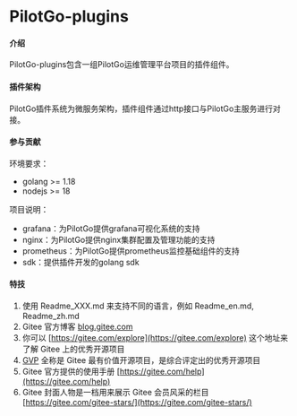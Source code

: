 # PilotGo-plugins

#### 介绍
PilotGo-plugins包含一组PilotGo运维管理平台项目的插件组件。

#### 插件架构

PilotGo插件系统为微服务架构，插件组件通过http接口与PilotGo主服务进行对接。

#### 参与贡献

环境要求：

 - golang >= 1.18
 - nodejs >= 18

项目说明：

 - grafana：为PilotGo提供grafana可视化系统的支持
 - nginx：为PilotGo提供nginx集群配置及管理功能的支持
 - prometheus：为PilotGo提供prometheus监控基础组件的支持
 - sdk：提供插件开发的golang sdk

#### 特技

1.  使用 Readme\_XXX.md 来支持不同的语言，例如 Readme\_en.md, Readme\_zh.md
2.  Gitee 官方博客 [blog.gitee.com](https://blog.gitee.com)
3.  你可以 [https://gitee.com/explore](https://gitee.com/explore) 这个地址来了解 Gitee 上的优秀开源项目
4.  [GVP](https://gitee.com/gvp) 全称是 Gitee 最有价值开源项目，是综合评定出的优秀开源项目
5.  Gitee 官方提供的使用手册 [https://gitee.com/help](https://gitee.com/help)
6.  Gitee 封面人物是一档用来展示 Gitee 会员风采的栏目 [https://gitee.com/gitee-stars/](https://gitee.com/gitee-stars/)
